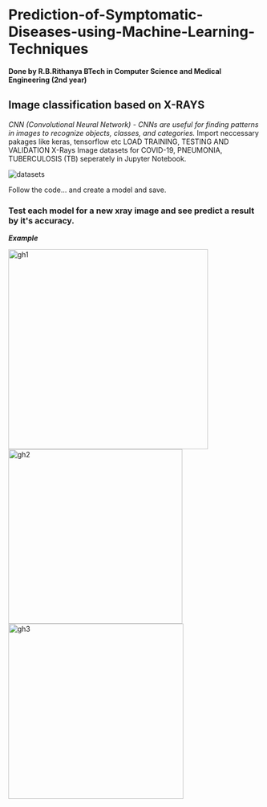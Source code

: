 # Prediction-of-Symptomatic-Diseases-using-Machine-Learning-Techniques
**Done by R.B.Rithanya BTech in Computer Science and Medical Engineering (2nd year)**

## Image classification based on X-RAYS
_CNN (Convolutional Neural Network) - CNNs are useful for finding patterns in images to recognize objects, classes, and categories._
Import neccessary pakages like keras, tensorflow etc
LOAD TRAINING, TESTING AND VALIDATION X-Rays Image datasets for COVID-19, PNEUMONIA, TUBERCULOSIS (TB) seperately in Jupyter Notebook.

![datasets](https://github.com/rithanyarb/Prediction-of-Symptomatic-Diseases-using-Machine-Learning-Techniques/assets/127092743/4b5b0c8d-6a55-4094-88d6-9807e7b9df64)

Follow the code... and create a model and save.

### Test each model for a new xray image and see predict a result by it's accuracy.
***Example***

<img width="398" alt="gh1" src="https://github.com/rithanyarb/Prediction-of-Symptomatic-Diseases-using-Machine-Learning-Techniques/assets/127092743/dc9cb10d-5442-4664-a30a-aa74c6947380">
<img width="347" alt="gh2" src="https://github.com/rithanyarb/Prediction-of-Symptomatic-Diseases-using-Machine-Learning-Techniques/assets/127092743/4e88dd5b-1f6f-4544-888e-f6122d4c04b3">
<img width="349" alt="gh3" src="https://github.com/rithanyarb/Prediction-of-Symptomatic-Diseases-using-Machine-Learning-Techniques/assets/127092743/e184d746-d589-43d5-939c-4e2a377b3feb">
